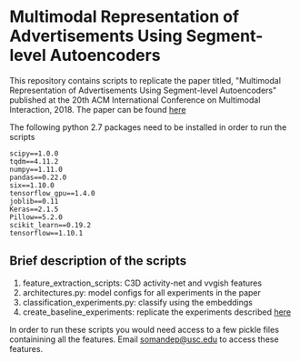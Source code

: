 # Multimodal Representation of Advertisements Using Segment-level Autoencoders

This repository contains scripts to replicate the paper titled, "Multimodal Representation of Advertisements Using Segment-level Autoencoders" published at the 20th ACM International Conference on Multimodal Interaction, 2018. The paper can be found [here](https://drive.google.com/file/d/0B3ydbkt5jAUyUDRFLTN2Vi0wOUdoNEJ1ajE5Yl9hUk4xaVlr/view?usp=sharing)

The following python 2.7 packages need to be installed in order to run the scripts

```console
scipy==1.0.0
tqdm==4.11.2
numpy==1.11.0
pandas==0.22.0
six==1.10.0
tensorflow_gpu==1.4.0
joblib==0.11
Keras==2.1.5
Pillow==5.2.0
scikit_learn==0.19.2
tensorflow==1.10.1
```

## Brief description of the scripts

1.   feature_extraction_scripts: C3D activity-net and vvgish features
2.   architectures.py: model configs for all experiments in the paper
3.   classification_experiments.py: classify using the embeddings
4.   create_baseline_experiments: replicate the experiments described [here](http://people.cs.pitt.edu/~kovashka/ads/)


In order to run these scripts you would need access to a few pickle files containining all the features. Email somandep@usc.edu to access these features.
